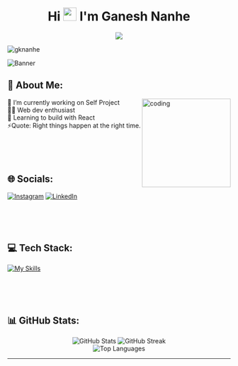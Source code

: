 <h1 align="center">Hi <img src="./wave.gif" width=30> I'm Ganesh  Nanhe</h1>
<!-- <h3 align="center">A passionate frontend developer.</h3> -->




<p align="center" display="block">
  <img src="https://readme-typing-svg.herokuapp.com?font=Fira+Code&size=30&pause=1000&color=F76A2C&center=true&vCenter=true&random=false&width=839&lines=This+is+Ganesh+Nanhe;Frontend+Web+Developer;Currently+Creating+Projects+Using+React" />
</p>

<p align="left"> <img src="https://komarev.com/ghpvc/?username=gknanhe&label=Profile%20views&color=0f56b3&?style=for-the-badge" alt="gknanhe" /> </p>


![Banner](https://res.cloudinary.com/superfolio/image/upload/v1620689979/68747470733a2f2f692e70696e696d672e636f6d2f6f726967696e616c732f63362f33332f63322f63363333633230656465383266306530636564376435373064626533613166332e676966_yjuh2s.gif)



## 💫 About Me:
<div  style="display: flex, align-item: center, justify-content: space-between"><img align="right" alt="coding" width="200" src="https://cdn.dribbble.com/users/1162077/screenshots/3848914/programmer.gif" >

🔭 I’m currently working on Self Project <br> 👩‍💻 Web dev enthusiast <br>
🌱 Learning to build with React<br>
⚡Quote: Right things happen at the right time.</div>


<br/><br/><br/>

## 🌐 Socials:
[![Instagram](https://img.shields.io/badge/Instagram-%23E4405F.svg?logo=Instagram&logoColor=white)](https://instagram.com/ganesh_nanhe._) [![LinkedIn](https://img.shields.io/badge/LinkedIn-%230077B5.svg?logo=linkedin&logoColor=white)](https://linkedin.com/in/ganesh-nanhe-928ab2220) 

<br/><br/><br/>

## 💻 Tech Stack:


<!-- ![Express.js](https://img.shields.io/badge/express.js-%23404d59.svg?style=plastic&logo=express&logoColor=%2361DAFB) ![Next JS](https://img.shields.io/badge/Next-black?style=plastic&logo=next.js&logoColor=white) ![NPM](https://img.shields.io/badge/NPM-%23CB3837.svg?style=plastic&logo=npm&logoColor=white) ![JWT](https://img.shields.io/badge/JWT-black?style=plastic&logo=JSON%20web%20tokens) ![jQuery](https://img.shields.io/badge/jquery-%230769AD.svg?style=plastic&logo=jquery&logoColor=white) ![NodeJS](https://img.shields.io/badge/node.js-6DA55F?style=plastic&logo=node.js&logoColor=white) ![Redux](https://img.shields.io/badge/redux-%23593d88.svg?style=plastic&logo=redux&logoColor=white) ![React](https://img.shields.io/badge/react-%2320232a.svg?style=plastic&logo=react&logoColor=%2361DAFB) ![NestJS](https://img.shields.io/badge/nestjs-%23E0234E.svg?style=plastic&logo=nestjs&logoColor=white) ![Vite](https://img.shields.io/badge/vite-%23646CFF.svg?style=plastic&logo=vite&logoColor=white) ![Three js](https://img.shields.io/badge/threejs-black?style=plastic&logo=three.js&logoColor=white) ![TailwindCSS](https://img.shields.io/badge/tailwindcss-%2338B2AC.svg?style=plastic&logo=tailwind-css&logoColor=white) ![GIT](https://img.shields.io/badge/Git-fc6d26?style=plastic&logo=git&logoColor=white) ![LINUX](https://img.shields.io/badge/Linux-FCC624?style=plastic&logo=linux&logoColor=black) ![Postman](https://img.shields.io/badge/Postman-FF6C37?style=plastic&logo=postman&logoColor=white) ![Firebase](https://img.shields.io/badge/Firebase-039BE5?style=plastic&logo=Firebase&logoColor=white)  ![Socket.io](https://img.shields.io/badge/Socket.io-black?style=plastic&logo=socket.io&badgeColor=010101) ![React Router](https://img.shields.io/badge/React_Router-CA4245?style=plastic&logo=react-router&logoColor=white) ![Bootstrap](https://img.shields.io/badge/bootstrap-%238511FA.svg?style=plastic&logo=bootstrap&logoColor=white) ![Render](https://img.shields.io/badge/Render-%46E3B7.svg?style=plastic&logo=render&logoColor=white) ![Vercel](https://img.shields.io/badge/vercel-%23000000.svg?style=plastic&logo=vercel&logoColor=white) ![CSS3](https://img.shields.io/badge/css3-%231572B6.svg?style=plastic&logo=css3&logoColor=white) ![C++](https://img.shields.io/badge/c++-%2300599C.svg?style=plastic&logo=c%2B%2B&logoColor=white) ![Java](https://img.shields.io/badge/java-%23ED8B00.svg?style=plastic&logo=openjdk&logoColor=white) ![JavaScript](https://img.shields.io/badge/javascript-%23323330.svg?style=plastic&logo=javascript&logoColor=%23F7DF1E) ![HTML5](https://img.shields.io/badge/html5-%23E34F26.svg?style=plastic&logo=html5&logoColor=white) -->



[![My Skills](https://skillicons.dev/icons?i=express,jquery,js,html,css,react,next,nodejs,threejs,tailwind,linux,java,cpp,c,vercel,git,firebase,postman,redux,bootstrap)](https://skillicons.dev)

<br/><br/><br/>


## 📊 GitHub Stats:


<p align="center">
  <img src="https://github-readme-stats.vercel.app/api?username=gknanhe&theme=algolia&hide_border=false&include_all_commits=false&count_private=false" alt="GitHub Stats">
 
  <img src="https://github-readme-streak-stats.herokuapp.com/?user=gknanhe&theme=algolia&hide_border=false" alt="GitHub Streak">
  <br>
  <img src="https://github-readme-stats.vercel.app/api/top-langs/?username=gknanhe&theme=algolia&hide_border=false&include_all_commits=false&count_private=false&layout=compact" alt="Top Languages">
</p>



---


<!-- Proudly created with GPRM ( https://gprm.itsvg.in ) -->
